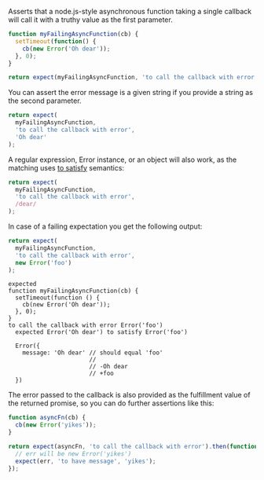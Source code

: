 Asserts that a node.js-style asynchronous function taking a single callback
will call it with a truthy value as the first parameter.

```js
function myFailingAsyncFunction(cb) {
  setTimeout(function() {
    cb(new Error('Oh dear'));
  }, 0);
}
```

<!-- unexpected-markdown async:true -->

```js
return expect(myFailingAsyncFunction, 'to call the callback with error');
```

You can assert the error message is a given string if you provide a
string as the second parameter.

<!-- unexpected-markdown async:true -->

```js
return expect(
  myFailingAsyncFunction,
  'to call the callback with error',
  'Oh dear'
);
```

A regular expression, Error instance, or an object will also work, as the
matching uses [to satisfy](../../any/to-satisfy/) semantics:

<!-- unexpected-markdown async:true -->

```js
return expect(
  myFailingAsyncFunction,
  'to call the callback with error',
  /dear/
);
```

In case of a failing expectation you get the following output:

<!-- unexpected-markdown async:true -->

```js
return expect(
  myFailingAsyncFunction,
  'to call the callback with error',
  new Error('foo')
);
```

```output
expected
function myFailingAsyncFunction(cb) {
  setTimeout(function () {
    cb(new Error('Oh dear'));
  }, 0);
}
to call the callback with error Error('foo')
  expected Error('Oh dear') to satisfy Error('foo')

  Error({
    message: 'Oh dear' // should equal 'foo'
                       //
                       // -Oh dear
                       // +foo
  })
```

The error passed to the callback is also provided as the fulfillment value of
the returned promise, so you can do further assertions like this:

<!-- unexpected-markdown async:true -->

```js
function asyncFn(cb) {
  cb(new Error('yikes'));
}

return expect(asyncFn, 'to call the callback with error').then(function(err) {
  // err will be new Error('yikes')
  expect(err, 'to have message', 'yikes');
});
```
